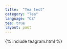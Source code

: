 ```yaml
---
title:  "Tea test"
category: "Tea"
language: "CZ"
tea: true
layout: post
---
```


{% include teagram.html %}
